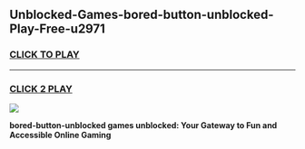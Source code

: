 
## Unblocked-Games-bored-button-unblocked-Play-Free-u2971
<h3>
<a href="https://premium76.site?title=bored-button-unblocked&ref=23A">CLICK TO PLAY</a></h3>
<hr>

<h3>
<a href="https://premium76.site?title=bored-button-unblocked&ref=23A">CLICK 2 PLAY</a>
  
</h3>

<a href="https://premium76.site?title=bored-button-unblocked&ref=23A"><img src="https://clearcache.store/games.png"></a>


**bored-button-unblocked games unblocked: Your Gateway to Fun and Accessible Online Gaming**
